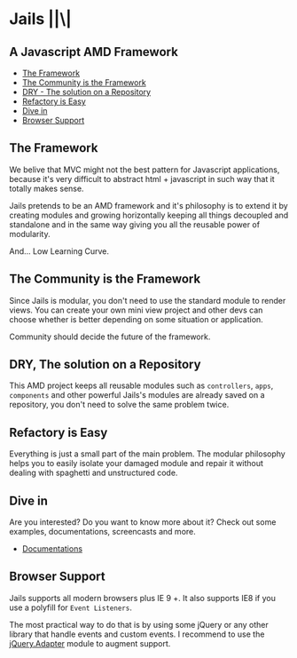# Jails ||\\|

## A Javascript AMD Framework

- [The Framework](#the-framework)
- [The Community is the Framework](#the-community-is-the-framework)
- [DRY - The solution on a Repository](#dry-the-solution-on-a-repository)
- [Refactory is Easy](#refactory-is-easy)
- [Dive in](#dive-in)
- [Browser Support](#browser-support)

## The Framework

We belive that MVC might not the best pattern for Javascript applications,
because it's very difficult to abstract html + javascript in such way that it totally makes sense.

Jails pretends to be an AMD framework and it's philosophy is to extend it by creating modules
and growing horizontally keeping all things decoupled and standalone and in the same way giving you
all the reusable power of modularity.

And... Low Learning Curve.

## The Community is the Framework

Since Jails is modular, you don't need to use the standard module to render views.
You can create your own mini view project and other devs can choose whether is better
depending on some situation or application.

Community should decide the future of the framework.

## DRY, The solution on a Repository

This AMD project keeps all reusable modules such as `controllers`, `apps`, `components` and other
powerful Jails's modules are already saved on a repository, you don't need to solve the same problem twice.

## Refactory is Easy

Everything is just a small part of the main problem. The modular philosophy helps you to
easily isolate your damaged module and repair it without dealing with spaghetti and unstructured code.

## Dive in

Are you interested? Do you want to know more about it?
Check out some examples, documentations, screencasts and more.

- [Documentations](http://jails-org.github.io/Jails/documentation)

## Browser Support

Jails supports all modern browsers plus IE 9 +.
It also supports IE8 if you use a polyfill for `Event Listeners`.

The most practical way to do that is by using some jQuery or any other library that handle events and custom events.
I recommend to use the [jQuery.Adapter](//github.com/jails-org/Modules/tree/master/jquery.adapter) module to augment support.
